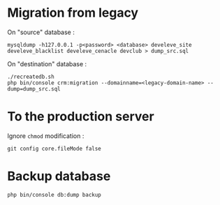 # Migration from legacy

On "source" database :

```
mysqldump -h127.0.0.1 -p<password> <database> develeve_site develeve_blacklist develeve_cenacle devclub > dump_src.sql
```

On "destination" database :

```
./recreatedb.sh
php bin/console crm:migration --domainname=<legacy-domain-name> --dump=dump_src.sql
```

# To the production server

Ignore `chmod` modification :

```
git config core.fileMode false
```


# Backup database

```
php bin/console db:dump backup
```
